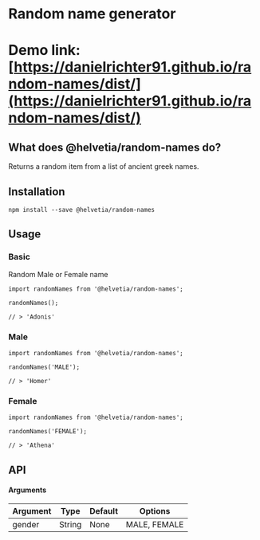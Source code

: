 # Random name generator

# Demo link: [https://danielrichter91.github.io/random-names/dist/](https://danielrichter91.github.io/random-names/dist/)

## What does @helvetia/random-names do?

Returns a random item from a list of ancient greek names.


## Installation

`npm install --save @helvetia/random-names`

## Usage

### Basic
Random Male or Female name
```
import randomNames from '@helvetia/random-names';

randomNames();

// > 'Adonis'
```

### Male
```
import randomNames from '@helvetia/random-names';

randomNames('MALE');

// > 'Homer'
```

### Female
```
import randomNames from '@helvetia/random-names';

randomNames('FEMALE');

// > 'Athena'
```

## API

#### Arguments

| Argument | Type   | Default | Options      |
| -------- | ------ | ------- | -------      |
| gender   | String | None    | MALE, FEMALE |
